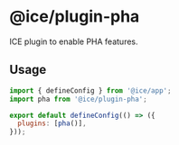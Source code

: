 # @ice/plugin-pha

ICE plugin to enable PHA features.

## Usage

```js
import { defineConfig } from '@ice/app';
import pha from '@ice/plugin-pha';

export default defineConfig(() => ({
  plugins: [pha()],
}));
```
